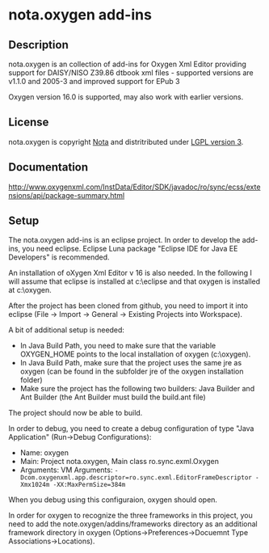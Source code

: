 # nota.oxygen add-ins

## Description

nota.oxygen is an collection of add-ins for Oxygen Xml Editor providing support for DAISY/NISO Z39.86 dtbook xml files - supported versions are v1.1.0 and 2005-3 and improved support for EPub 3

Oxygen version 16.0 is supported, may also work with earlier versions.

## License

nota.oxygen is copyright [Nota](http://nota.nu/) and distritributed under [LGPL version 3](/Notalib/dtbookOxygen/blob/master/lgpl-license.txt).

## Documentation

http://www.oxygenxml.com/InstData/Editor/SDK/javadoc/ro/sync/ecss/extensions/api/package-summary.html

## Setup

The nota.oxygen add-ins is an eclipse project. In order to develop the add-ins, you need eclipse. Eclipse Luna package "Eclipse IDE for Java EE Developers" is recommended.

An installation of oXygen Xml Editor v 16 is also needed. In the following I will assume that eclipse is installed at c:\eclipse and that oxygen is installed at c:\oxygen.

After the project has been cloned from github, you need to import it into eclipse (File -> Import -> General -> Existing Projects into Workspace).

A bit of additional setup is needed:

- In Java Build Path, you need to make sure that the variable OXYGEN_HOME points to the local installation of oxygen (c:\oxygen).
- In Java Build Path, make sure that the project uses the same jre as oxygen (can be found in the subfolder jre of the oxygen installation folder)
- Make sure the project has the following two builders: Java Builder and Ant Builder (the Ant Builder must build the build.ant file)

The project should now be able to build.

In order to debug, you need to create a debug configuration of type "Java Application" (Run->Debug Configurations):

- Name: oxygen
- Main: Project nota.oxygen, Main class ro.sync.exml.Oxygen
- Arguments: VM Arguments: `-Dcom.oxygenxml.app.descriptor=ro.sync.exml.EditorFrameDescriptor -Xmx1024m -XX:MaxPermSize=384m`

When you debug using this configuraion, oxygen should open. 

In order for oxygen to recognize the three frameworks in this project, you need to add the note.oxygen/addins/frameworks directory as an additional framework directory in oxygen (Options->Preferences->Docuemnt Type Associations->Locations).

